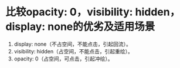 # 比较opacity: 0，visibility: hidden，display: none的优劣及适用场景

1. display: none（不占空间，不能点击，引起回流）。
2. visibility: hidden（占空间，不能点击，引起重绘）。
3. opacity: 0（占空间，可点击，引起冲绘）。

